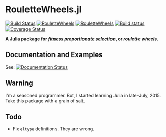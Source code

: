 RouletteWheels.jl
===

[![Build Status](https://travis-ci.org/jbn/RouletteWheels.jl.svg?branch=master)](https://travis-ci.org/jbn/RouletteWheels.jl)
[![RouletteWheels](http://pkg.julialang.org/badges/RouletteWheels_0.3.svg)](http://pkg.julialang.org/?pkg=RouletteWheels&ver=release)
[![RouletteWheels](http://pkg.julialang.org/badges/RouletteWheels_0.4.svg)](http://pkg.julialang.org/?pkg=RouletteWheels&ver=nightly)
[![Build status](https://ci.appveyor.com/api/projects/status/097d6yxplrk8etp7?svg=true)](https://ci.appveyor.com/project/jbn/roulettewheels-jl)
[![Coverage Status](https://coveralls.io/repos/jbn/RouletteWheels.jl/badge.svg?branch=master&service=github)](https://coveralls.io/github/jbn/RouletteWheels.jl?branch=master)

**A Julia package for *[fitness proportionate selection](https://en.wikipedia.org/wiki/Fitness_proportionate_selection)*, or *roulette wheels*.**

## Documentation and Examples

See: [![Documentation Status](https://readthedocs.org/projects/roulettewheelsjl/badge/?version=latest)](https://readthedocs.org/projects/roulettewheelsjl/?badge=latest)

## Warning

I'm a seasoned programmer. But, I started learning Julia in late-July, 2015. 
Take this package with a grain of salt. 

## Todo

- Fix `eltype` definitions. They are wrong.
